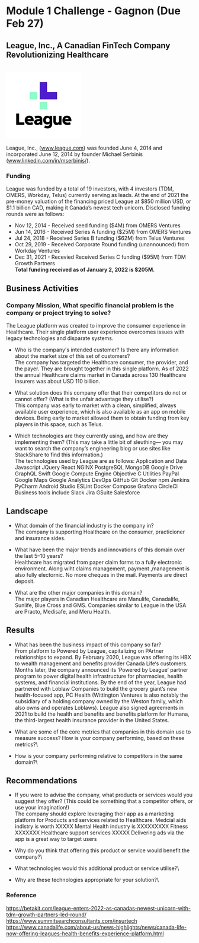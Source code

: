 # Module 1 Challenge - Gagnon (Due Feb 27)

## League, Inc., A Canadian FinTech Company Revolutionizing Healthcare
\
![League](League_Inc__Logo.jpg)

League, Inc., (www.league.com) was founded June 4, 2014 and incorporated June 12, 2014 by founder Michael Serbinis (www.linkedin.com/in/mserbinis/).

### Funding 
League was funded by a total of 19 investors, with 4 investors (TDM, OMERS, Workday, Telus) currently serving as leads. 
At the end of 2021 the pre-money valuation of the financing priced League at $850 million USD, or $1.1 billion CAD, making it Canada’s newest tech unicorn. Disclosed funding rounds were as follows:
* Nov 12, 2014 - Received seed funding ($4M) from OMERS Ventures
* Jun 14, 2016 - Received Series A funding ($25M) from OMERS Ventures
* Jul 24, 2018 - Received Series B funding ($62M) from Telus Ventures
* Oct 29, 2019 - Received Corporate Round funding (unannounced) from Workday Ventures
* Dec 31, 2021 - Recevied Received Series C funding ($95M) from TDM Growth Partners\
__Total funding received as of January 2, 2022 is $205M.__


## Business Activities

### Company Mission,  What specific financial problem is the company or project trying to solve?
The League platform was created to improve the consumer experience in Healthcare. Their single platform user experience overcomes issues with legacy technologies and disparate systems. 

* Who is the company's intended customer?  Is there any information about the market size of this set of customers?\
The company has targeted the Healthcare consumer, the provider, and the payer. They are brought together in this single platform.
As of 2022 the annual Healthcare claims market in Canada across 130 Healthcare insurers was about USD 110 billion.

* What solution does this company offer that their competitors do not or cannot offer? (What is the unfair advantage they utilise?)\
This company was early to market with a clean, simplified, always available user experience, which is also available as an app on mobile devices. Being early to market allowed them to obtain funding from key players in this space, such as Telus.

* Which technologies are they currently using, and how are they implementing them? (This may take a little bit of sleuthing–– you may want to search the company’s engineering blog or use sites like StackShare to find this information.)\
The technologies used by League are as follows:
Application and Data
Javascript
JQuery
React
NGINX
PostgreSQL
MongoDB
Google Drive
GraphQL
Swift 
Google Compute Engine
Objective C
Utilities
PayPal
Google Maps
Google Analytics
DevOps
GitHub
Git
Docker
npm
Jenkins
PyCharm
Android Studio
ESLint
Docker Compose
Grafana
CircleCl
Business tools include
Slack
Jira
GSuite
Salesforce


## Landscape

* What domain of the financial industry is the company in?\
The company is supporting Healthcare on the consumer, practicioner and insurance sides.

* What have been the major trends and innovations of this domain over the last 5–10 years?\
Healthcare has migrated from paper claim forms to a fully electronic environment. 
Along wiht claims management, payment ,management is also fully electornic. No more cheques in the mail. Payments are direct deposit.

* What are the other major companies in this domain?\
The major players in Canadian Healthcare are Manulife, Canadalife, Sunlife, Blue Cross and GMS.
Companies similar to League in the USA are Practo, Medisafe, and Meru Health.


## Results

* What has been the business impact of this company so far?\
From platform to Powered by League, capitalizing on PArtner relationships to expand.
By February 2020, League was offering its HBX to wealth management and benefits provider Canada Life‘s customers. Months later, the company announced its ‘Powered by League’ partner program to power digital health infrastructure for pharmacies, health systems, and financial institutions.
By the end of the year, League had partnered with Loblaw Companies to build the grocery giant’s new health-focused app, PC Health (Wittington Ventures is also notably the subsidiary of a holding company owned by the Weston family, which also owns and operates Loblaws). League also signed agreements in 2021 to build the health and benefits and benefits platform for Humana, the third-largest health insurance provider in the United States.

* What are some of the core metrics that companies in this domain use to measure success? How is your company performing, based on these metrics?\

* How is your company performing relative to competitors in the same domain?\


## Recommendations

* If you were to advise the company, what products or services would you suggest they offer? (This could be something that a competitor offers, or use your imagination!)\
The company should explore leveraging their app as a marketing platform for Products and services related to Healthcare. 
Medcial aids indistry is worth XXXXX
Mental Health industry is XXXXXXXXX
Fitness XXXXXXX
Healthcare support services XXXXX
Delivering ads via the app is a great way to target users





* Why do you think that offering this product or service would benefit the company?\

* What technologies would this additional product or service utilise?\

* Why are these technologies appropriate for your solution?\


### Reference
https://betakit.com/league-enters-2022-as-canadas-newest-unicorn-with-tdm-growth-partners-led-round/
https://www.summitsearchconsultants.com/insurtech
https://www.canadalife.com/about-us/news-highlights/news/canada-life-now-offering-leagues-health-benefits-experience-platform.html

